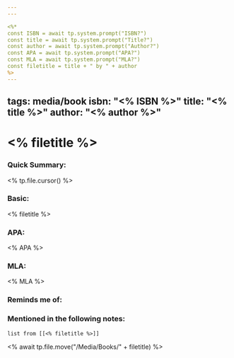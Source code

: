 ```yaml
---
---

<%*
const ISBN = await tp.system.prompt("ISBN?")
const title = await tp.system.prompt("Title?")
const author = await tp.system.prompt("Author?")
const APA = await tp.system.prompt("APA?")
const MLA = await tp.system.prompt("MLA?")
const filetitle = title + " by " + author 
%>
---
```

tags: media/book
isbn: "<% ISBN %>"
title: "<% title %>"
author: "<% author %>"
---
# <% filetitle %>
### Quick Summary:
<% tp.file.cursor() %>
### Basic:
<% filetitle %>
### APA:
<% APA %>
### MLA:
<% MLA %>

### Reminds me of:

### Mentioned in the following notes:
```dataview
list from [[<% filetitle %>]]
```

<% await tp.file.move("/Media/Books/" + filetitle) %>